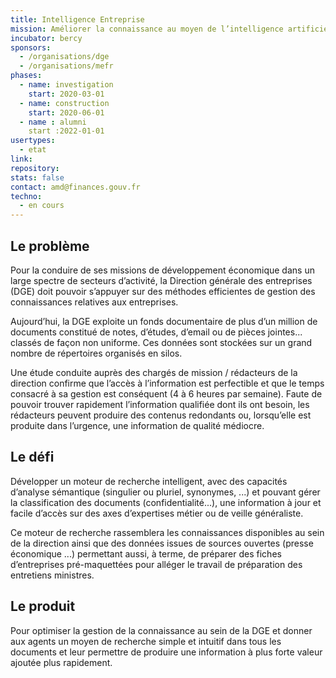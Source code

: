 ```yaml
---
title: Intelligence Entreprise
mission: Améliorer la connaissance au moyen de l’intelligence artificielle
incubator: bercy
sponsors:
  - /organisations/dge
  - /organisations/mefr
phases:
  - name: investigation
    start: 2020-03-01
  - name: construction
    start: 2020-06-01
  - name : alumni
    start :2022-01-01
usertypes:
  - etat
link: 
repository: 
stats: false
contact: amd@finances.gouv.fr
techno:
  - en cours
---
```


## Le problème 

Pour la conduire de ses missions de développement économique dans un large spectre de secteurs d’activité, 
la Direction générale des entreprises (DGE) doit pouvoir s’appuyer sur des méthodes efficientes de 
gestion des connaissances relatives aux entreprises.

Aujourd’hui, la DGE exploite un fonds documentaire de plus d’un million de documents constitué de notes, 
d’études, d’email ou de pièces jointes... classés de façon non uniforme. Ces données sont stockées 
sur un grand nombre de répertoires organisés en silos.

Une étude conduite auprès des chargés de mission / rédacteurs de la direction confirme que 
l’accès à l’information est perfectible et que le temps consacré à sa gestion est conséquent (4 à 6 heures par semaine). 
Faute de pouvoir trouver rapidement l’information qualifiée dont ils ont besoin, les rédacteurs peuvent 
produire des contenus redondants ou, lorsqu’elle est produite dans l’urgence, une information de qualité médiocre.

## Le défi 

Développer un moteur de recherche intelligent, avec des capacités d’analyse sémantique
(singulier ou pluriel, synonymes, ...) et pouvant gérer la classification des documents (confidentialité...), 
une information à jour et facile d’accès sur des axes d’expertises métier ou de veille généraliste.

Ce moteur de recherche rassemblera les connaissances disponibles au sein de la direction 
ainsi que des données issues de sources ouvertes (presse économique ...) permettant aussi, à terme, 
de préparer des fiches d’entreprises pré-maquettées pour alléger le travail de préparation des entretiens ministres.


## Le produit

Pour optimiser la gestion de la connaissance au sein de la DGE et donner aux agents un moyen de recherche simple 
et intuitif dans tous les documents et leur permettre de produire une information à plus forte valeur ajoutée plus rapidement.
